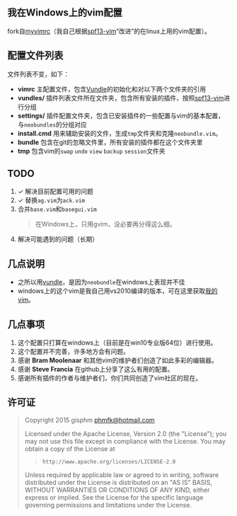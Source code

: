 ## 我在Windows上的vim配置

fork自[myvimrc][2]（我自己根据[spf13-vim][1]“改进”的在linux上用的vim配置）。

## 配置文件列表
文件列表不变，如下：

+ __vimrc__ 主配置文件，包含[Vundle][3]的初始化和对以下两个文件夹的引用
+ __vundles/__ 插件列表文件所在文件夹，包含所有安装的插件，按照[spf13-vim][1]进行分组
+ __settings/__ 插件配置文件夹，包含已安装插件的一些配置与vim的基本配置，与`neobundles`的分组对应
+ __install.cmd__ 用来辅助安装的文件，生成`tmp`文件夹和克隆`neobundle.vim`。
+ __bundle__ 包含在git的忽略文件里，所有安装的插件都在这个文件夹里
+ __tmp__ 包含vim的`swap` `undo` `view` `backup` `session`文件夹

## TODO
1. ✓ 解决目前配置可用的问题
2. ✓ 替换`ag.vim`为`ack.vim`
2. 合并`base.vim`和`basegui.vim`
    > 在Windows上，只用gvim，没必要再分得这么细。
2. 解决可能遇到的问题（长期）

## 几点说明
+ 之所以用[vundle][3]，是因为`neobundle`在windows上表现并不佳
+ windows上的这个vim是我自己用vs2010编译的版本，可在这里获取[我的vim][4]。

## 几点事项
1. 这个配置只打算在windows上（目前是在win10专业版64位）进行使用。
2. 这个配置并不完善，许多地方会有问题。
3. 感谢 __Bram Moolenaar__ 和其他vim的维护者们创造了如此多彩的编辑器。
3. 感谢 __Steve Francia__ 在github上分享了这么有用的配置。
5. 感谢所有插件的作者与维护者们，你们共同创造了vim社区的现在。

## 许可证
> Copyright 2015 gisphm <phmfk@hotmail.com>
>
> Licensed under the Apache License, Version 2.0 (the "License");
> you may not use this file except in compliance with the License.
> You may obtain a copy of the License at
>
>>     http://www.apache.org/licenses/LICENSE-2.0
>
> Unless required by applicable law or agreed to in writing, software
> distributed under the License is distributed on an "AS IS" BASIS,
> WITHOUT WARRANTIES OR CONDITIONS OF ANY KIND, either express or implied.
> See the License for the specific language governing permissions and
> limitations under the License.

[1]: https://github.com/spf13/spf13-vim.git
[2]: https://github.com/gisphm/myvimrc.git
[3]: https://github.com/gmarik/Vundle.vim.git
[4]: https://github.com/gisphm/vimx64.git
